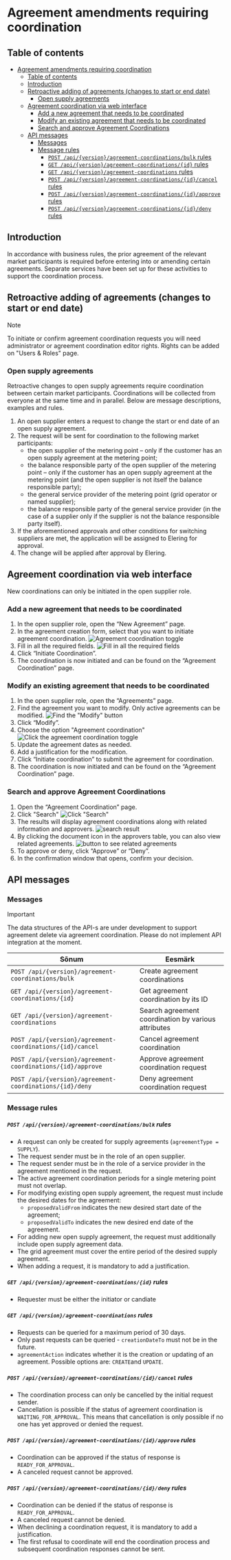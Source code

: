﻿# Agreement amendments requiring coordination

## Table of contents

<!-- TOC -->
* [Agreement amendments requiring coordination](#agreement-amendments-requiring-coordination)
  * [Table of contents](#table-of-contents)
  * [Introduction](#introduction)
  * [Retroactive adding of agreements (changes to start or end date)](#retroactive-adding-of-agreements-changes-to-start-or-end-date)
    * [Open supply agreements](#open-supply-agreements)
  * [Agreement coordination via web interface](#agreement-coordination-via-web-interface)
    * [Add a new agreement that needs to be coordinated](#add-a-new-agreement-that-needs-to-be-coordinated)
    * [Modify an existing agreement that needs to be coordinated](#modify-an-existing-agreement-that-needs-to-be-coordinated)
    * [Search and approve Agreement Coordinations](#search-and-approve-agreement-coordinations)
  * [API messages](#api-messages)
    * [Messages](#messages)
    * [Message rules](#message-rules)
        * [`POST /api/{version}/agreement-coordinations/bulk` rules](#post-apiversionagreement-coordinationsbulk-rules)
        * [`GET /api/{version}/agreement-coordinations/{id}` rules](#get-apiversionagreement-coordinationsid-rules)
        * [`GET /api/{version}/agreement-coordinations` rules](#get-apiversionagreement-coordinations-rules)
        * [`POST /api/{version}/agreement-coordinations/{id}/cancel` rules](#post-apiversionagreement-coordinationsidcancel-rules)
        * [`POST /api/{version}/agreement-coordinations/{id}/approve` rules](#post-apiversionagreement-coordinationsidapprove-rules)
        * [`POST /api/{version}/agreement-coordinations/{id}/deny` rules](#post-apiversionagreement-coordinationsiddeny-rules)
<!-- TOC -->

## Introduction

In accordance with business rules, the prior agreement of the relevant market participants is required before entering
into or amending certain agreements. Separate services have been set up for these activities to support the coordination
process.

## Retroactive adding of agreements (changes to start or end date)

> [!NOTE]
> To initiate or confirm agreement coordination requests you will need administrator or agreement coordination editor rights. Rights can be added on "Users & Roles" page.

### Open supply agreements

Retroactive changes to open supply agreements require coordination between certain market participants. Coordinations
will be collected from everyone at the same time and in parallel. Below are message descriptions, examples and rules.

1. An open supplier enters a request to change the start or end date of an open supply agreement.
2. The request will be sent for coordination to the following market participants:
    - the open supplier of the metering point – only if the customer has an open supply agreement at the metering point;
    - the balance responsible party of the open supplier of the metering point – only if the customer has an open supply
      agreement at the metering point (and the open supplier is not itself the balance responsible party);
    - the general service provider of the metering point (grid operator or named supplier);
    - the balance responsible party of the general service provider (in the case of a supplier only if the supplier is
      not the balance responsible party itself).
3. If the aforementioned approvals and other conditions for switching suppliers are met, the application will be
   assigned to Elering for approval.
4. The change will be applied after approval by Elering.

## Agreement coordination via web interface

New coordinations can only be initiated in the open supplier role.

### Add a new agreement that needs to be coordinated

1. In the open supplier role, open the “New Agreement” page.
2. In the agreement creation form, select that you want to initiate agreement coordination.
   ![Agreement coordination toggle](../images/opp-ui/agreement-coordination/agreement-coordination-toggle-eng.png)
3. Fill in all the required fields.
   ![Fill in all the required fields](../images/opp-ui/agreement-coordination/new-agreement-coordination-fields-eng.png)
4. Click “Initiate Coordination”.
5. The coordination is now initiated and can be found on the “Agreement Coordination” page.

### Modify an existing agreement that needs to be coordinated

1. In the open supplier role, open the “Agreements” page.
2. Find the agreement you want to modify. Only active agreements can be modified.
   ![Find the "Modify" button](../images/opp-ui/agreement-coordination/agreement-coordination-modify-eng.png)
3. Click “Modify”.
4. Choose the option "Agreement coordination"
   ![Click the agreement coordination toggle](../images/opp-ui/agreement-coordination/modify-agreement-toggle-eng.png)
5. Update the agreement dates as needed.
6. Add a justification for the modification.
7. Click “Initiate coordination” to submit the agreement for coordination.
8. The coordination is now initiated and can be found on the “Agreement Coordination” page.

### Search and approve Agreement Coordinations

1. Open the “Agreement Coordination” page.
2. Click "Search"
   ![Click "Search"](../images/opp-ui/agreement-coordination/agreement-coordination-search-button-eng.png)
3. The results will display agreement coordinations along with related information and approvers.
   ![search result](../images/opp-ui/agreement-coordination/agreement-coordination-search-result-eng.png)
4. By clicking the document icon in the approvers table, you can also view related agreements.
   ![button to see related agreements](../images/opp-ui/agreement-coordination/agreement-coordination-related-agreement-eng.png)
5. To approve or deny, click “Approve” or “Deny”.
6. In the confirmation window that opens, confirm your decision.

## API messages

### Messages

> [!IMPORTANT]
> The data structures of the API-s are under development to support agreement delete via agreement coordination. Please do not implement API integration at the moment.

| Sõnum                                                      | Eesmärk                                             |
|------------------------------------------------------------|-----------------------------------------------------|
| `POST /api/{version}/agreement-coordinations/bulk`         | Create agreement coordinations                      |
| `GET /api/{version}/agreement-coordinations/{id}`          | Get agreement coordination by its ID                |
| `GET /api/{version}/agreement-coordinations`               | Search agreement coordination by various attributes |
| `POST /api/{version}/agreement-coordinations/{id}/cancel`  | Cancel agreement coordination                       |
| `POST /api/{version}/agreement-coordinations/{id}/approve` | Approve agreement coordination request              |
| `POST /api/{version}/agreement-coordinations/{id}/deny`    | Deny agreement coordination request                 |

### Message rules

##### `POST /api/{version}/agreement-coordinations/bulk` rules

- A request can only be created for supply agreements (`agreementType = SUPPLY`).
- The request sender must be in the role of an open supplier.
- The request sender must be in the role of a service provider in the agreement mentioned in the request.
- The active agreement coordination periods for a single metering point must not overlap.
- For modifying existing open supply agreement, the request must include the desired dates for the agreement:
    - `proposedValidFrom` indicates the new desired start date of the agreement;
    - `proposedValidTo` indicates the new desired end date of the agreement.
- For adding new open supply agreement, the request must additionally include open supply agreement data.
- The grid agreement must cover the entire period of the desired supply agreement.
- When adding a request, it is mandatory to add a justification.

##### `GET /api/{version}/agreement-coordinations/{id}` rules

- Requester must be either the initiator or candiate

##### `GET /api/{version}/agreement-coordinations` rules

- Requests can be queried for a maximum period of 30 days.
- Only past requests can be queried - `creationDateTo` must not be in the future.
- `agreementAction` indicates whether it is the creation or updating of an agreement. Possible options are: `CREATE`and
  `UPDATE`.

##### `POST /api/{version}/agreement-coordinations/{id}/cancel` rules

- The coordination process can only be cancelled by the initial request sender.
- Cancellation is possible if the status of agreement coordination is `WAITING_FOR_APPROVAL`. This means that
  cancellation is only possible if no one has yet approved or denied the request.

##### `POST /api/{version}/agreement-coordinations/{id}/approve` rules

- Coordination can be approved if the status of response is `READY_FOR_APPROVAL`.
- A canceled request cannot be approved.

##### `POST /api/{version}/agreement-coordinations/{id}/deny` rules

- Coordination can be denied if the status of response is `READY_FOR_APPROVAL`.
- A canceled request cannot be denied.
- When declining a coordination request, it is mandatory to add a justification.
- The first refusal to coordinate will end the coordination process and subsequent coordination responses cannot be
  sent.